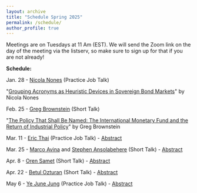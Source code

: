 ```yaml
---
layout: archive
title: "Schedule Spring 2025"
permalink: /schedule/
author_profile: true
---
```

Meetings are on Tuesdays at 11 Am (EST). We will send the Zoom link on the day of the meeting via the listserv, so make sure to sign up for that if you are not already!

**Schedule:**

Jan. 28 - [Nicola Nones](https://www.nicolanones.com/) (Practice Job Talk)

"[Grouping Acronyms as Heuristic Devices in Sovereign Bond Markets](https://io-workshop.github.io/files/1.28_JMP_NN_2025.pdf)" by Nicola Nones

Feb. 25 - [Greg Brownstein](https://www.gregbrownstein.com) (Short Talk)

"[The Policy That Shall Be Named: The International Monetary Fund and the Return of Industrial Policy](https://io-workshop.github.io/files/Brownstein_Draft_(Feb_2025).pdf)" by Greg Brownstein

Mar. 11 - [Eric Thai](https://www.linkedin.com/in/ericthai98/) (Practice Job Talk) - [Abstract](https://io-workshop.github.io/files/Thai_abstract_2025.pdf)

Mar. 25 - [Marco Avina](https://www.marcomavina.com) and [Stephen Ansolabehere](https://hls.harvard.edu/faculty/stephen-d-ansolabehere/) (Short Talk) - [Abstract](https://io-workshop.github.io/files/Avina_Ansolabenhere_abstract_2025.pdf)

Apr. 8 - [Oren Samet](https://www.orensamet.com) (Short Talk) - [Abstract](https://io-workshop.github.io/files/Samet_abstract_2025.pdf)

Apr. 22 - [Betul Ozturan](https://x.com/betulrozturan) (Short Talk) - [Abstract](https://io-workshop.github.io/files/Ozturan_abstract_2025.pdf)

May 6 - [Ye June Jung](https://www.yejunejungpoli.com) (Practice Job Talk) - [Abstract](https://io-workshop.github.io/files/Jung_abstract_2025.pdf)



<!--
Dec. 4 - [Do Young Gong](https://dygong2.github.io/doyounggong/)

"[Timing Matters: The Impact of DDR Implementation on Non-State Conflicts](https://io-workshop.github.io/files/Gong_and_Cho-Timing_Matters.pdf)" by Do Young Gong and Jaeseok Cho
-->